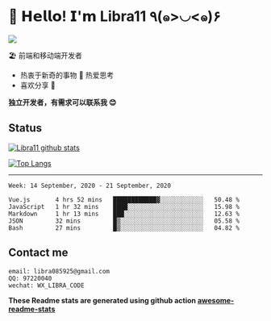 # 🥳 𝗛𝗲𝗹𝗹𝗼! 𝗜'𝗺 Libra11 ٩(๑>◡<๑)۶

[![](https://img.shields.io/badge/-@Libra11-%23181717?style=flat-square&logo=github)](https://github.com/Libra11)

🏖 前端和移动端开发者

- 热衷于新奇的事物 🤩 热爱思考
- 喜欢分享 🧐

**独立开发者，有需求可以联系我 😊**

## Status

[![Libra11 github stats](https://github-readme-stats.vercel.app/api?username=Libra11&count_private=true&show_icons=true&theme=radical)](https://github.com/Libra11)

[![Top Langs](https://github-readme-stats.vercel.app/api/top-langs/?username=Libra11&theme=radical)](https://github.com/Libra11)

---

<!--START_SECTION:waka-->
```text
Week: 14 September, 2020 - 21 September, 2020

Vue.js       4 hrs 52 mins   ████████████▓░░░░░░░░░░░░   50.48 % 
JavaScript   1 hr 32 mins    ████░░░░░░░░░░░░░░░░░░░░░   15.98 % 
Markdown     1 hr 13 mins    ███░░░░░░░░░░░░░░░░░░░░░░   12.63 % 
JSON         32 mins         █▒░░░░░░░░░░░░░░░░░░░░░░░   05.58 % 
Bash         27 mins         █▒░░░░░░░░░░░░░░░░░░░░░░░   04.82 % 
```
<!--END_SECTION:waka-->

## Contact me

```text
email: libra085925@gmail.com
QQ: 97220040
wechat: WX_LIBRA_CODE
```

**These Readme stats are generated using github action [awesome-readme-stats](https://github.com/anmol098/waka-readme-stats)**
